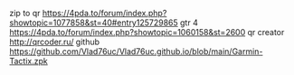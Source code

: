 zip to qr
https://4pda.to/forum/index.php?showtopic=1077858&st=40#entry125729865
gtr 4
https://4pda.to/forum/index.php?showtopic=1060158&st=2600
qr creator
http://qrcoder.ru/
github
https://github.com/Vlad76uc/Vlad76uc.github.io/blob/main/Garmin-Tactix.zpk
